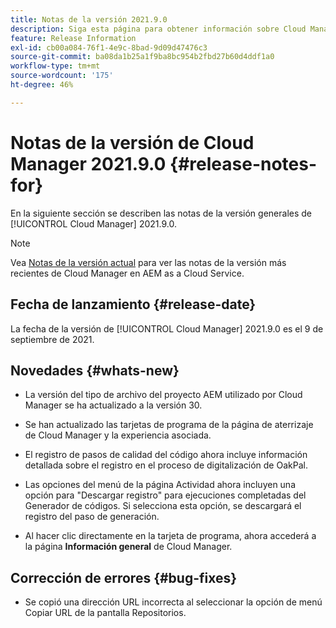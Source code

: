 ```yaml
---
title: Notas de la versión 2021.9.0
description: Siga esta página para obtener información sobre Cloud Manager 2021.9.0
feature: Release Information
exl-id: cb00a084-76f1-4e9c-8bad-9d09d47476c3
source-git-commit: ba08da1b25a1f9ba8bc954b2fbd27b60d4ddf1a0
workflow-type: tm+mt
source-wordcount: '175'
ht-degree: 46%

---
```


# Notas de la versión de Cloud Manager 2021.9.0 {#release-notes-for}

En la siguiente sección se describen las notas de la versión generales de [!UICONTROL Cloud Manager] 2021.9.0.

>[!NOTE]
>Vea [Notas de la versión actual](https://experienceleague.adobe.com/en/docs/experience-manager-cloud-service/content/release-notes/cloud-manager/current#getting-access) para ver las notas de la versión más recientes de Cloud Manager en AEM as a Cloud Service.

## Fecha de lanzamiento {#release-date}

La fecha de la versión de [!UICONTROL Cloud Manager] 2021.9.0 es el 9 de septiembre de 2021.

## Novedades {#whats-new}

* La versión del tipo de archivo del proyecto AEM utilizado por Cloud Manager se ha actualizado a la versión 30.

* Se han actualizado las tarjetas de programa de la página de aterrizaje de Cloud Manager y la experiencia asociada.

* El registro de pasos de calidad del código ahora incluye información detallada sobre el registro en el proceso de digitalización de OakPal.

* Las opciones del menú de la página Actividad ahora incluyen una opción para &quot;Descargar registro&quot; para ejecuciones completadas del Generador de códigos. Si selecciona esta opción, se descargará el registro del paso de generación.

* Al hacer clic directamente en la tarjeta de programa, ahora accederá a la página **Información general** de Cloud Manager.

## Corrección de errores {#bug-fixes}

* Se copió una dirección URL incorrecta al seleccionar la opción de menú Copiar URL de la pantalla Repositorios.
